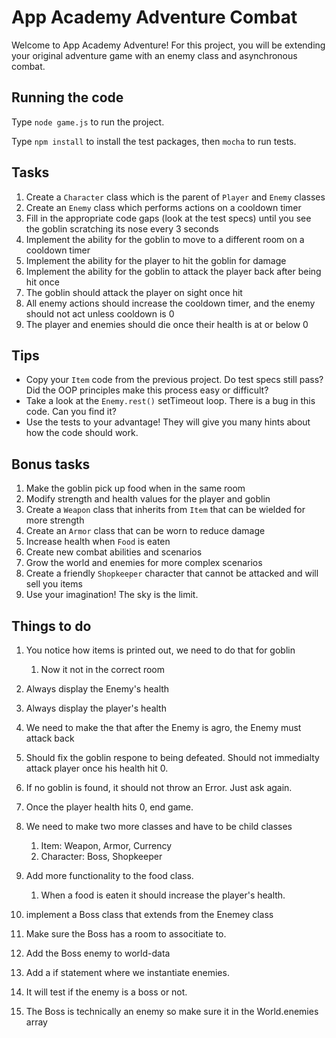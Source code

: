 # App Academy Adventure Combat

Welcome to App Academy Adventure! For this project, you will be extending your
original adventure game with an enemy class and asynchronous combat.

## Running the code

Type `node game.js` to run the project.

Type `npm install` to install the test packages, then `mocha` to run tests.


## Tasks

1. Create a `Character` class which is the parent of `Player` and `Enemy`
   classes
2. Create an `Enemy` class which performs actions on a cooldown timer
3. Fill in the appropriate code gaps (look at the test specs) until you see
   the goblin scratching its nose every 3 seconds
4. Implement the ability for the goblin to move to a different room on a
   cooldown timer
5. Implement the ability for the player to hit the goblin for damage
6. Implement the ability for the goblin to attack the player back after being
   hit once
7. The goblin should attack the player on sight once hit
8. All enemy actions should increase the cooldown timer, and the enemy should
   not act unless cooldown is 0
9. The player and enemies should die once their health is at or below 0

## Tips

* Copy your `Item` code from the previous project. Do test specs still pass?
  Did the OOP principles make this process easy or difficult?
* Take a look at the `Enemy.rest()` setTimeout loop. There is a bug in this
  code. Can you find it?
* Use the tests to your advantage! They will give you many hints about how the
  code should work.

## Bonus tasks

1. Make the goblin pick up food when in the same room
2. Modify strength and health values for the player and goblin
3. Create a `Weapon` class that inherits from `Item` that can be wielded for
   more strength
4. Create an `Armor` class that can be worn to reduce damage
5. Increase health when `Food` is eaten
6. Create new combat abilities and scenarios
7. Grow the world and enemies for more complex scenarios
8. Create a friendly `Shopkeeper` character that cannot be attacked and will
   sell you items
9. Use your imagination! The sky is the limit.


## Things to do

1. You notice how items is printed out, we need to do that for goblin
   1. Now it not in the correct room
2. Always display the Enemy's health
3. Always display the player's health
4. We need to make the that after the Enemy is agro, the Enemy must attack back
5. Should fix the goblin respone to being defeated. Should not immedialty attack player once his health hit 0.
6. If no goblin is found, it should not throw an Error. Just ask again.
7. Once the player health hits 0, end game.

8. We need to make two more classes and have to be child classes
   1. Item: Weapon, Armor, Currency
   2. Character: Boss, Shopkeeper

9. Add more functionality to the food class.
   1. When a food is eaten it should increase the player's health.

10. implement a Boss class that extends from the Enemey class
   1. Make sure the Boss has a room to associtiate to.

11. Add the Boss enemy to world-data

12. Add a if statement where we instantiate enemies.
   1. It will test if the enemy is a boss or not.
   2. The Boss is technically an enemy so make sure it in the World.enemies array
